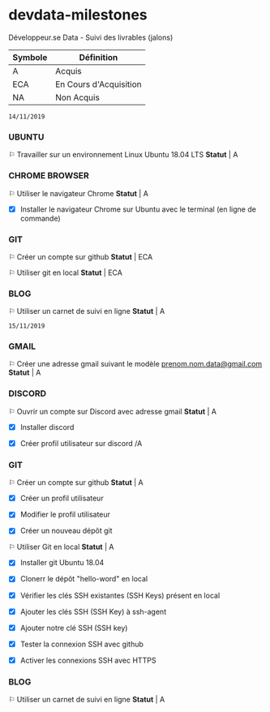 # devdata-milestones
Développeur.se Data - Suivi des livrables (jalons)

Symbole | Définition
------------ | -------------
A | Acquis
ECA | En Cours d'Acquisition
NA | Non Acquis
```
14/11/2019
```
### UBUNTU 

⚐ Travailler sur un environnement Linux Ubuntu 18.04 LTS
**Statut** | A


### CHROME BROWSER

⚐ Utiliser le navigateur Chrome
**Statut** | A

- [x] Installer le navigateur Chrome sur Ubuntu avec le terminal (en ligne de commande)


### GIT

⚐ Créer un compte sur github
**Statut** | ECA

⚐ Utiliser git en local
**Statut** | ECA

### BLOG
⚐ Utiliser un carnet de suivi en ligne
**Statut** | A


```
15/11/2019
```


### GMAIL

⚐ Créer une adresse gmail suivant le modèle prenom.nom.data@gmail.com
**Statut** | A


### DISCORD

⚐ Ouvrir un compte sur Discord avec adresse gmail
**Statut** | A

- [x] Installer discord 

- [x] Créer profil utilisateur sur discord /A


### GIT

⚐ Créer un compte sur github
**Statut** | A

- [x] Créer un profil utilisateur 

- [x] Modifier le profil utilisateur 

- [x] Créer un nouveau dépôt git


⚐ Utiliser Git en local
**Statut** | A

- [x] Installer git Ubuntu 18.04 

- [x] Clonerr le dépôt "hello-word" en local

- [x] Vérifier les clés SSH existantes (SSH Keys) présent en local 

- [x] Ajouter les clés SSH (SSH Key) à ssh-agent 

- [x] Ajouter notre clé SSH (SSH key) 

- [x] Tester la connexion SSH avec github 

- [x] Activer les connexions SSH avec HTTPS 

### BLOG
⚐ Utiliser un carnet de suivi en ligne
**Statut** | A

 

































